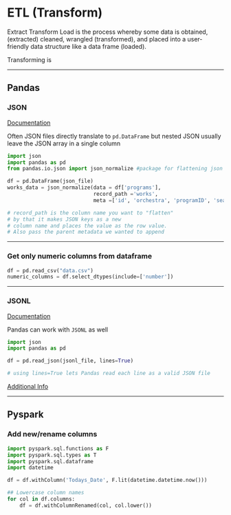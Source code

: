 # ETL (Transform)

Extract Transform Load is the process whereby some data is obtained, (extracted) cleaned, wrangled (transformed), and placed into a user-friendly data structure like a data frame (loaded).

Transforming is 

---
## Pandas
### JSON 
[Documentation](https://www.kaggle.com/jboysen/quick-tutorial-flatten-nested-json-in-pandas)

Often JSON files directly translate to `pd.DataFrame` but nested JSON usually leave the JSON array in a single column 

```python
import json 
import pandas as pd 
from pandas.io.json import json_normalize #package for flattening json in pd

df = pd.DataFrame(json_file)
works_data = json_normalize(data = df['programs'],
                            record_path ='works', 
                            meta =['id', 'orchestra', 'programID', 'season'])

# record_path is the column name you want to "flatten"
# by that it makes JSON keys as a new
# column name and places the value as the row value.
# Also pass the parent metadata we wanted to append
```

---

### Get only numeric columns from dataframe
```python
df = pd.read_csv("data.csv")
numeric_columns = df.select_dtypes(include=['number'])

```

---

### JSONL
[Documentation](https://jsonlines.org/examples/)

Pandas can work with `JSONL` as well 

```python
import json 
import pandas as pd 

df = pd.read_json(jsonl_file, lines=True)

# using lines=True lets Pandas read each line as a valid JSON file
```
[Additional Info](https://pandas.pydata.org/pandas-docs/stable/reference/api/pandas.read_json.html)

---
[JSONL]: ../data/fileformats.md#JSONL


## Pyspark
### Add new/rename columns
```python
import pyspark.sql.functions as F
import pyspark.sql.types as T
import pyspark.sql.dataframe
import datetime

df = df.withColumn('Todays_Date', F.lit(datetime.datetime.now()))

## Lowercase column names
for col in df.columns:
    df = df.withColumnRenamed(col, col.lower())
```